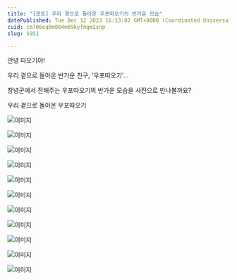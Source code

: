 ```yaml
---
title: "[포토] 우리 곁으로 돌아온 우포따오기의 반가운 모습"
datePublished: Tue Dec 12 2023 16:13:02 GMT+0000 (Coordinated Universal Time)
cuid: cm706eq0m004m09kyfmgm2snp
slug: 5951

---
```



안녕 따오기야!

우리 곁으로 돌아온 반가운 친구, '우포따오기'...

창녕군에서 전해주는 우포따오기의 반가운 모습을 사진으로 만나볼까요?

우리 곁으로 돌아온 우포따오기

![이미지](https://cdn.hashnode.com/res/hashnode/image/upload/v1739259826742/abc24f78-2ac3-4ea4-bf8f-d7a22071520d.jpeg)

![이미지](https://cdn.hashnode.com/res/hashnode/image/upload/v1739259829091/c9c28096-5352-440e-b1bc-74fabba7a0da.jpeg)

![이미지](https://cdn.hashnode.com/res/hashnode/image/upload/v1739259832028/b155d343-4116-4493-bba7-2af75b189d90.jpeg)

![이미지](https://cdn.hashnode.com/res/hashnode/image/upload/v1739259834316/5845a1aa-6ee7-4a1a-be98-b49c29e24be8.jpeg)

![이미지](https://cdn.hashnode.com/res/hashnode/image/upload/v1739259836658/b807e0a3-5761-4317-a2d2-f58ab8e2bd3a.jpeg)

![이미지](https://cdn.hashnode.com/res/hashnode/image/upload/v1739259838830/2a81bf42-c3b8-4fbb-9275-425568989332.jpeg)

![이미지](https://cdn.hashnode.com/res/hashnode/image/upload/v1739259840968/e7d7c66a-31df-420f-9371-ee13c8f5a032.jpeg)

![이미지](https://cdn.hashnode.com/res/hashnode/image/upload/v1739259842980/357a9107-1756-4b27-9ba3-a2d27e3158a1.jpeg)

![이미지](https://cdn.hashnode.com/res/hashnode/image/upload/v1739259845266/ec884936-3364-45aa-906e-57a357ec19fc.jpeg)

![이미지](https://cdn.hashnode.com/res/hashnode/image/upload/v1739259847256/03c2020f-8f45-4a73-967e-6dc0cb53f0a3.jpeg)

![이미지](https://cdn.hashnode.com/res/hashnode/image/upload/v1739259849456/3d444b2c-cb87-445a-9fd8-82c81c872dd8.jpeg)